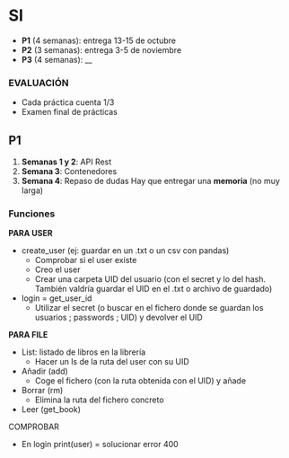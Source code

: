 # SI
* **P1** (4 semanas): entrega 13-15 de octubre
* **P2** (3 semanas): entrega 3-5 de noviembre
* **P3** (4 semanas): __

### EVALUACIÓN
- Cada práctica cuenta 1/3
- Examen final de prácticas

## P1
1. **Semanas 1 y 2**: API Rest
2. **Semana 3**: Contenedores
3. **Semana 4**: Repaso de dudas
Hay que entregar una **memoria** (no muy larga)


### Funciones
**PARA USER**
* create_user (ej: guardar en un .txt o un csv con pandas)
  * Comprobar si el user existe
  * Creo el user
  * Crear una carpeta UID del usuario (con el secret y lo del hash. También valdría guardar el UID en el .txt o archivo de guardado)
* login = get_user_id
  * Utilizar el secret (o buscar en el fichero donde se guardan los usuarios ; passwords ; UID) y devolver el UID

**PARA FILE**
* List: listado de libros en la librería
  * Hacer un ls de la ruta del user con su UID
* Añadir (add)
  * Coge el fichero (con la ruta obtenida con el UID) y añade
* Borrar (rm)
  * Elimina la ruta del fichero concreto
* Leer (get_book)


COMPROBAR 
* En login print(user) = solucionar error 400
